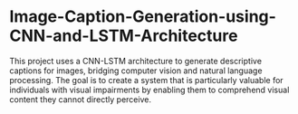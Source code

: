 # Image-Caption-Generation-using-CNN-and-LSTM-Architecture
This project uses a CNN-LSTM architecture to generate descriptive captions for images, bridging computer vision and natural language processing. The goal is to create a system that is particularly valuable for individuals with visual impairments by enabling them to comprehend visual content they cannot directly perceive. 
